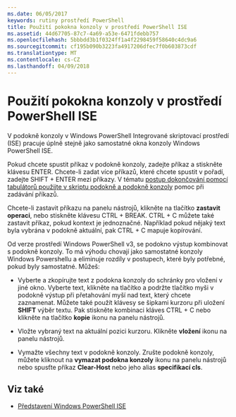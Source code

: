 ```yaml
---
ms.date: 06/05/2017
keywords: rutiny prostředí PowerShell
title: Použití pokokna konzoly v prostředí PowerShell ISE
ms.assetid: 44d67705-87c7-4a69-a53e-6471fdebb757
ms.openlocfilehash: 5bbbdd3b1f0324ff1a4f2298459f58640c4dc9a6
ms.sourcegitcommit: cf195b090b3223fa4917206dfec7f0b603873cdf
ms.translationtype: MT
ms.contentlocale: cs-CZ
ms.lasthandoff: 04/09/2018
---
```

# <a name="how-to-use-the-console-pane-in-the-windows-powershell-ise"></a>Použití pokokna konzoly v prostředí PowerShell ISE

V podokně konzoly v Windows PowerShell Integrované skriptovací prostředí (ISE) pracuje úplně stejně jako samostatné okna konzoly Windows PowerShell ISE.

Pokud chcete spustit příkaz v podokně konzoly, zadejte příkaz a stiskněte klávesu ENTER. Chcete-li zadat více příkazů, které chcete spustit v pořadí, zadejte SHIFT + ENTER mezi příkazy. V tématu [postup dokončování pomocí tabulátorů použijte v skriptu podokně a podokně konzoly](How-to-Use-Tab-Completion-in-the-Script-Pane-and-Console-Pane.md) pomoc při zadávání příkazů.

Chcete-li zastavit příkazu na panelu nástrojů, klikněte na tlačítko **zastavit operaci**, nebo stiskněte klávesu CTRL + BREAK. CTRL + C můžete také zastavit příkaz, pokud kontext je jednoznačné. Například pokud nějaký text byla vybrána v podokně aktuální, pak CTRL + C mapuje kopírování.

Od verze prostředí Windows PowerShell v3, se podokno výstup kombinovat s podokně konzoly. To má výhodu chovají jako samostatné konzoly Windows Powershellu a eliminuje rozdíly v postupech, které byly potřebné, pokud byly samostatné. Můžeš:

- Vyberte a zkopírujte text z podokna konzoly do schránky pro vložení v jiné okno. Vyberte text, klikněte na tlačítko a podržte tlačítko myši v podokně výstup při přetahování myší nad text, který chcete zaznamenat. Můžete také použít klávesy se šipkami kurzoru při uložení **SHIFT** výběr textu. Pak stiskněte kombinaci kláves CTRL + C nebo klikněte na tlačítko **kopie** ikonu na panelu nástrojů.

- Vložte vybraný text na aktuální pozici kurzoru. Klikněte **vložení** ikonu na panelu nástrojů.

- Vymažte všechny text v podokně konzoly. Zrušte podokně konzoly, můžete kliknout na **vymazat podokna konzoly** ikonu na panelu nástrojů nebo spusťte příkaz **Clear-Host** nebo jeho alias **specifikací cls**.

## <a name="see-also"></a>Viz také

- [Představení Windows PowerShell ISE](Introducing-the-Windows-PowerShell-ISE.md)
